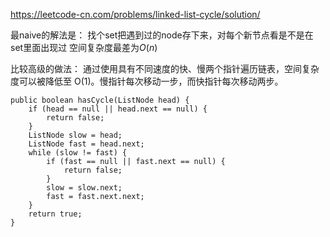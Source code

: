 https://leetcode-cn.com/problems/linked-list-cycle/solution/

最naive的解法是：
找个set把遇到过的node存下来，对每个新节点看是不是在set里面出现过
空间复杂度最差为$O(n)$

比较高级的做法：
通过使用具有不同速度的快、慢两个指针遍历链表，空间复杂度可以被降低至 O(1)。慢指针每次移动一步，而快指针每次移动两步。

```
public boolean hasCycle(ListNode head) {
    if (head == null || head.next == null) {
        return false;
    }
    ListNode slow = head;
    ListNode fast = head.next;
    while (slow != fast) {
        if (fast == null || fast.next == null) {
            return false;
        }
        slow = slow.next;
        fast = fast.next.next;
    }
    return true;
}
```
